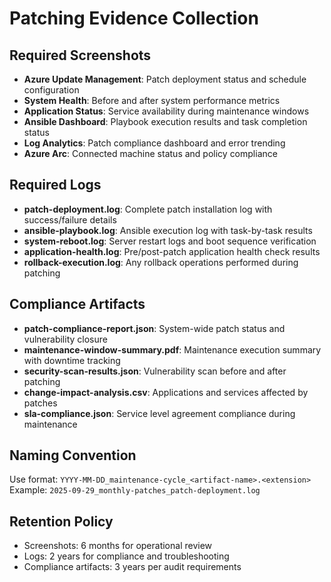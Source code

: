 # Patching Evidence Collection

## Required Screenshots
- **Azure Update Management**: Patch deployment status and schedule configuration
- **System Health**: Before and after system performance metrics
- **Application Status**: Service availability during maintenance windows
- **Ansible Dashboard**: Playbook execution results and task completion status
- **Log Analytics**: Patch compliance dashboard and error trending
- **Azure Arc**: Connected machine status and policy compliance

## Required Logs
- **patch-deployment.log**: Complete patch installation log with success/failure details
- **ansible-playbook.log**: Ansible execution log with task-by-task results
- **system-reboot.log**: Server restart logs and boot sequence verification
- **application-health.log**: Pre/post-patch application health check results
- **rollback-execution.log**: Any rollback operations performed during patching

## Compliance Artifacts
- **patch-compliance-report.json**: System-wide patch status and vulnerability closure
- **maintenance-window-summary.pdf**: Maintenance execution summary with downtime tracking
- **security-scan-results.json**: Vulnerability scan before and after patching
- **change-impact-analysis.csv**: Applications and services affected by patches
- **sla-compliance.json**: Service level agreement compliance during maintenance

## Naming Convention
Use format: `YYYY-MM-DD_maintenance-cycle_<artifact-name>.<extension>`
Example: `2025-09-29_monthly-patches_patch-deployment.log`

## Retention Policy
- Screenshots: 6 months for operational review
- Logs: 2 years for compliance and troubleshooting
- Compliance artifacts: 3 years per audit requirements
